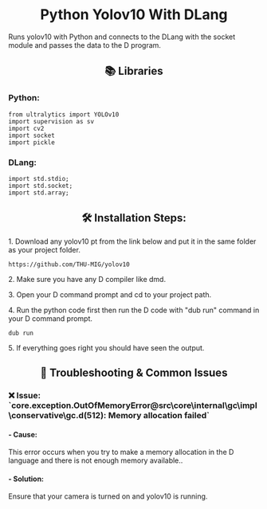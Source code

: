 <h1 align="center" id="title">Python Yolov10 With DLang</h1>

<p id="description">Runs yolov10 with Python and connects to the DLang with the socket module and passes the data to the D program.</p>

  
  
<h2 align="center">📚 Libraries</h2>
<h3>Python:</h3>

```
from ultralytics import YOLOv10
import supervision as sv
import cv2
import socket
import pickle
```

<h3>DLang:</h3>

```
import std.stdio;
import std.socket;
import std.array;
```
<h2 align="center">🛠️ Installation Steps:</h2>

<p>1. Download any yolov10 pt from the link below and put it in the same folder as your project folder.</p>


```
https://github.com/THU-MIG/yolov10
```
<p>2. Make sure you have any D compiler like dmd.</p>

<p>3. Open your D command prompt and cd to your project path.</p>

<p>4. Run the python code first then run the D code with "dub run" command in your D command prompt.</p>

```
dub run
```
<p>5. If everything goes right you should have seen the output.</p>

<h2 align="center"> 🚧 Troubleshooting & Common Issues </h2>

<h3> ❌ Issue: `core.exception.OutOfMemoryError@src\core\internal\gc\impl\conservative\gc.d(512): Memory allocation failed` </h3>
 <h4>- Cause:</h4> This error occurs when you try to make a memory allocation in the D language and there is not enough memory available..
  
  <h4>- Solution:</h4> Ensure that your camera is turned on and yolov10 is running.
  
